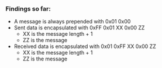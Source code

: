 ### Findings so far:

* A message is always prepended with 0x01 0x00
* Sent data is encapsulated with 0xFF 0x01 XX 0x00 ZZ
    * XX is the message length + 1 
    * ZZ is the message
* Received data is encapsulated with 0x01 0xFF XX 0x00 ZZ
    * XX is the message length + 1
    * ZZ is the message